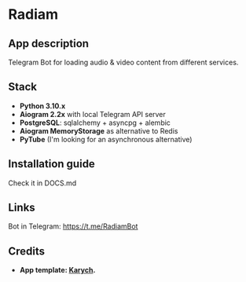 # Radiam

## App description

Telegram Bot for loading audio & video content from different 
services.

## Stack

- **Python 3.10.x**
- **Aiogram 2.2x** with local Telegram API server
- **PostgreSQL**: sqlalchemy + asyncpg + alembic
- **Aiogram MemoryStorage** as alternative to Redis
- **PyTube** (I'm looking for an asynchronous alternative)

## Installation guide

Check it in DOCS.md

## Links

Bot in Telegram: https://t.me/RadiamBot

## Credits

- **App template: <a href="https://github.com/devkarych">Karych</a>.**
